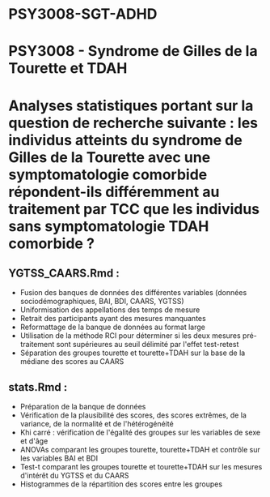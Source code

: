 # PSY3008-SGT-ADHD
# PSY3008 - Syndrome de Gilles de la Tourette et TDAH



# Analyses statistiques portant sur la question de recherche suivante : les individus atteints du syndrome de Gilles de la Tourette avec une symptomatologie comorbide répondent-ils différemment au traitement par TCC que les individus sans symptomatologie TDAH comorbide ?

## YGTSS_CAARS.Rmd :
- Fusion des banques de données des différentes variables (données sociodémographiques, BAI, BDI, CAARS, YGTSS)
- Uniformisation des appellations des temps de mesure
- Retrait des participants ayant des mesures manquantes
- Reformattage de la banque de données au format large
- Utilisation de la méthode RCI pour déterminer si les deux mesures pré-traitement sont supérieures au seuil délimité par l'effet test-retest
- Séparation des groupes tourette et tourette+TDAH sur la base de la médiane des scores au CAARS

## stats.Rmd :
- Préparation de la banque de données
- Vérification de la plausibilité des scores, des scores extrêmes, de la variance, de la normalité et de l'hétérogénéité
- Khi carré : vérification de l'égalité des groupes sur les variables de sexe et d'âge
- ANOVAs comparant les groupes tourette, tourette+TDAH et contrôle sur les variables BAI et BDI
- Test-t comparant les groupes tourette et tourette+TDAH sur les mesures d'intérêt du YGTSS et du CAARS
- Histogrammes de la répartition des scores entre les groupes
